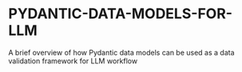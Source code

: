 # PYDANTIC-DATA-MODELS-FOR-LLM
A brief overview of how Pydantic data models can be used as a data validation framework for LLM workflow
